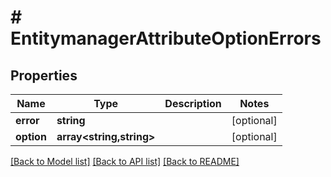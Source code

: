 # # EntitymanagerAttributeOptionErrors


## Properties


Name | Type | Description | Notes
------------ | ------------- | ------------- | -------------
**error**| **string** |   | [optional]
**option**| **array<string,string>** |   | [optional]


[[Back to Model list]](../../README.md#models) [[Back to API list]](../../README.md#endpoints) [[Back to README]](../../README.md)
